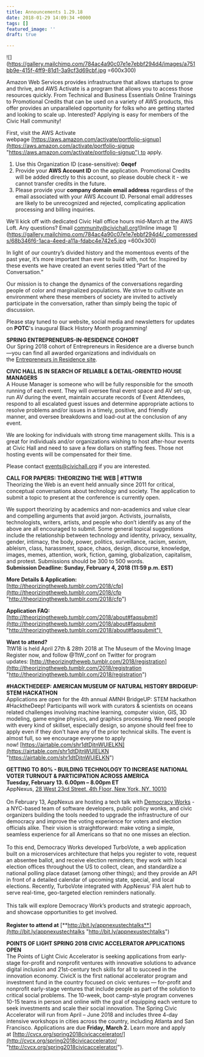```yaml
---
title: Announcements 1.29.18
date: 2018-01-29 14:09:34 +0000
tags: []
featured_image: ''
draft: true

---
```

![](https://gallery.mailchimp.com/784ac4a90c07e1e7ebbf294d4/images/a751bb9e-415f-4ff9-81d1-3a9cf3d69cbf.jpg =600x300)

Amazon Web Services provides infrastructure that allows startups to grow and thrive, and AWS Activate is a program that allows you to access those resources quickly. From Technical and Business Essentials Online Trainings to Promotional Credits that can be used on a variety of AWS products, this offer provides an unparalleled opportunity for folks who are getting started and looking to scale up. Interested? Applying is easy for members of the Civic Hall community!  
  
First, visit the AWS Activate webpage [https://aws.amazon.com/activate/portfolio-signup](https://aws.amazon.com/activate/portfolio-signup "https://aws.amazon.com/activate/portfolio-signup") to apply.

1. Use this Organization ID (case-sensitive): **0eqef**
2. Provide your **AWS Account ID** on the application. Promotional Credits will be added directly to this account, so please double check it - we cannot transfer credits in the future.
3. Please provide your **company domain email address** regardless of the email associated with your AWS Account ID. Personal email addresses are likely to be unrecognized and rejected, complicating application processing and billing inquiries.

We'll kick off with dedicated Civic Hall office hours mid-March at the AWS Loft. Any questions? Email [community@civichall.org](mailto:community@civichall.org)![Inline image 1](https://gallery.mailchimp.com/784ac4a90c07e1e7ebbf294d4/_compresseds/68b346f6-1aca-4eed-a11a-fdabc4e742e5.jpg =600x300)

In light of our country’s divided history and the momentous events of the past year, it’s more important than ever to build with, not for. Inspired by these events we have created an event series titled “Part of the Conversation.”  
  
Our mission is to change the dynamics of the conversations regarding people of color and marginalized populations. We strive to cultivate an environment where these members of society are invited to actively participate in the conversation, rather than simply being the topic of discussion.  
  
Please stay tuned to our website, social media and newsletters for updates on **POTC**'s inaugural Black History Month programming!  
  
**SPRING ENTREPRENEURS-IN-RESIDENCE COHORT**  
Our Spring 2018 cohort of Entrepreneurs in Residence are a diverse bunch—you can find all awarded organizations and individuals on the [Entrepreneurs in Residence site](https://www.civiceir.org/).  
  
**CIVIC HALL IS IN SEARCH OF RELIABLE & DETAIL-ORIENTED HOUSE MANAGERS**  
A House Manager is someone who will be fully responsible for the smooth running of each event. They will oversee final event space and AV set-up, run AV during the event, maintain accurate records of Event Attendees, respond to all escalated guest issues and determine appropriate actions to resolve problems and/or issues in a timely, positive, and friendly  
manner, and oversee breakdowns and load-out at the conclusion of any event.  
  
We are looking for individuals with strong time management skills. This is a great for individuals and/or organizations wishing to host after-hour events at Civic Hall and need to save a few dollars on staffing fees. Those not hosting events will be compensated for their time.  
  
Please contact [events@civichall.org](mailto:events@civichall.org) if you are interested.  
  
**CALL FOR PAPERS: THEORIZING THE WEB | #TTW18**  
Theorizing the Web is an event held annually since 2011 for critical, conceptual conversations about technology and society. The application to submit a topic to present at the conference is currently open.   
  
We support theorizing by academics and non-academics and value clear and compelling arguments that avoid jargon. Activists, journalists, technologists, writers, artists, and people who don’t identify as any of the above are all encouraged to submit. Some general topical suggestions include the relationship between technology and identity, privacy, sexuality, gender, intimacy, the body, power, politics, surveillance, racism, sexism, ableism, class, harassment, space, chaos, design, discourse, knowledge, images, memes, attention, work, fiction, gaming, globalization, capitalism, and protest. Submissions should be 300 to 500 words.  
**Submission Deadline: Sunday, February 4, 2018 (11:59 p.m. EST)**  
  
**More Details & Application:**   
[http://theorizingtheweb.tumblr.com/2018/cfp](http://theorizingtheweb.tumblr.com/2018/cfp "http://theorizingtheweb.tumblr.com/2018/cfp")  
  
**Application FAQ:**   
[http://theorizingtheweb.tumblr.com/2018/about#faqsubmit](http://theorizingtheweb.tumblr.com/2018/about#faqsubmit "http://theorizingtheweb.tumblr.com/2018/about#faqsubmit")   
  
**Want to attend?**   
TtW18 is held April 27th & 28th 2018 at The Museum of the Moving Image   
Register now, and follow @TtW_conf on Twitter for program updates: [http://theorizingtheweb.tumblr.com/2018/registration](http://theorizingtheweb.tumblr.com/2018/registration "http://theorizingtheweb.tumblr.com/2018/registration")  
  
**#HACKTHEDEEP: AMERICAN MUSEUM OF NATURAL HISTORY BRIDGEUP: STEM HACKATHON**  
Applications are open for the 4th annual AMNH BridgeUP: STEM hackathon #HacktheDeep! Participants will work with curators & scientists on oceans related challenges involving machine learning, computer vision, GIS, 3D modeling, game engine physics, and graphics processing. We need people with every kind of skillset, especially design, so anyone should feel free to apply even if they don't have any of the prior technical skills. The event is almost full, so we encourage everyone to apply now! [https://airtable.com/shr1dtDjtnWUlELKN](https://airtable.com/shr1dtDjtnWUlELKN "https://airtable.com/shr1dtDjtnWUlELKN")  
  
**GETTING TO 80% - BUILDING TECHNOLOGY TO INCREASE NATIONAL VOTER TURNOUT & PARTICIPATION ACROSS AMERICA**  
**Tuesday, February 13. 6.00pm – 8.00pm ET**  
AppNexus, [28 West 23rd Street, 4th Floor, New York, NY, 10010](https://maps.google.com/?q=28+West+23rd+Street,+4th+Floor,+New+York,+NY,+10010&entry=gmail&source=g)  
   
On February 13, AppNexus are hosting a tech talk with [Democracy Works](https://democracy.works/) - a NYC-based team of software developers, public policy wonks, and civic organizers building the tools needed to upgrade the infrastructure of our democracy and improve the voting experience for voters and election officials alike. Their vision is straightforward: make voting a simple, seamless experience for all Americans so that no one misses an election.  
   
To this end, Democracy Works developed TurboVote, a web application built on a microservices architecture that helps you register to vote, request an absentee ballot, and receive election reminders; they work with local election offices throughout the US to collect, clean, and standardize a national polling place dataset (among other things); and they provide an API in front of a detailed calendar of upcoming state, special, and local elections. Recently, TurboVote integrated with AppNexus’ FIA alert hub to serve real-time, geo-targeted election reminders nationally.   
   
This talk will explore Democracy Work’s products and strategic approach, and showcase opportunities to get involved.  
   
**Register to attend at** [**http://bit.ly/appnexustechtalks**](http://bit.ly/appnexustechtalks "http://bit.ly/appnexustechtalks")  
  
**POINTS OF LIGHT SPRING 2018 CIVIC ACCELERATOR APPLICATIONS OPEN**  
The Points of Light Civic Accelerator is seeking applications from early-stage for-profit and nonprofit ventures with innovative solutions to advance digital inclusion and 21st-century tech skills for all to succeed in the innovation economy. CivicX is the first national accelerator program and investment fund in the country focused on civic ventures — for-profit and nonprofit early-stage ventures that include people as part of the solution to critical social problems. The 10-week, boot camp-style program convenes 10-15 teams in person and online with the goal of equipping each venture to seek investments and scale their social innovation. The Spring Civic Accelerator will run from April – June 2018 and includes three 4-day intensive workshops in cities across the country, including Atlanta and San Francisco. Applications are due **Friday, March 2.** Learn more and apply at [http://cvcx.org/spring2018civicaccelerator/](http://cvcx.org/spring2018civicaccelerator/ "http://cvcx.org/spring2018civicaccelerator/").
